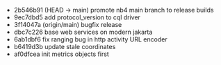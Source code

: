 - 2b546b91 (HEAD -> main) promote nb4 main branch to release builds
- 9ec7dbd5 add protocol_version to cql driver
- 3f14047a (origin/main) bugfix release
- dbc7c226 base web services on modern jakarta
- 6ab1dbf6 fix ranging bug in http activity URL encoder
- b6419d3b update stale coordinates
- af0dfcea init metrics objects first
